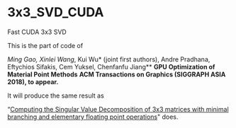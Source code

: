 # 3x3_SVD_CUDA
Fast CUDA 3x3 SVD 

This is the part of code of 

**Ming Gao*, Xinlei Wang*, Kui Wu* (joint first authors), Andre Pradhana, Eftychios Sifakis, Cem Yuksel, Chenfanfu Jiang**
**GPU Optimization of Material Point Methods**
**ACM Transactions on Graphics (SIGGRAPH ASIA 2018), to appear.**

It will produce the same result as 

“[Computing the Singular Value Decomposition of 3x3 matrices with minimal branching and elementary floating point operations](http://pages.cs.wisc.edu/~sifakis/project_pages/svd.html)" does. 
